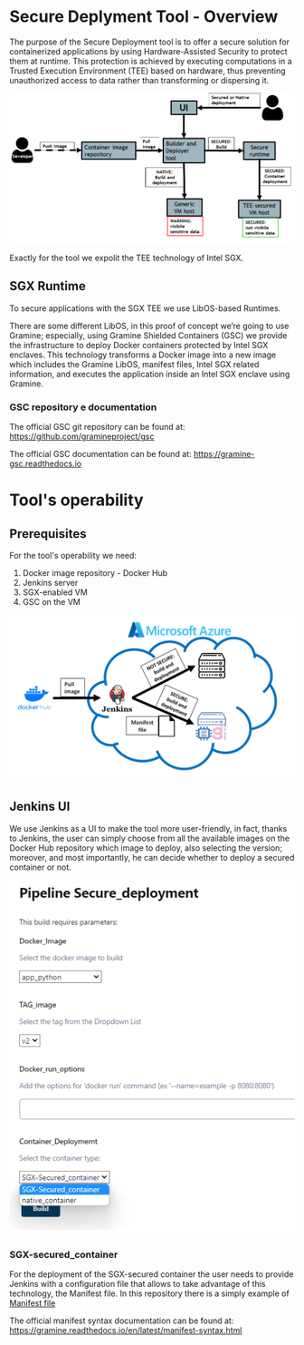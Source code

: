 # Secure Deplyment Tool - Overview

The purpose of the Secure Deployment tool is to offer a secure solution for containerized applications by using Hardware-Assisted Security to protect them at runtime. This protection is achieved by executing computations in a Trusted Execution Environment (TEE) based on hardware, thus preventing unauthorized access to data rather than transforming or dispersing it.

![](/image/Architettura_SD.png)

Exactly for the tool we expolit the TEE technology of Intel SGX. 

## **SGX Runtime**
To secure applications with the SGX TEE we use LibOS-based Runtimes. 

There are some different LibOS, in this proof of concept we’re going to use Gramine; especially, using Gramine Shielded Containers (GSC) we provide the infrastructure to deploy Docker containers protected by Intel SGX enclaves. This technology transforms a Docker image into a new image which includes the Gramine LibOS, manifest files, Intel SGX related information, and executes the application inside an Intel SGX enclave using Gramine. 


### **GSC repository e documentation**
The official GSC git repository can be found at: https://github.com/gramineproject/gsc

The official GSC documentation can be found at: https://gramine-gsc.readthedocs.io

# Tool's operability
## Prerequisites

For the tool's operability we need: 
1) Docker image repository - Docker Hub
2) Jenkins server
3) SGX-enabled VM 
4) GSC on the VM

![](/image/Architettura.png)


## Jenkins UI
We use Jenkins as a UI to make the tool more user-friendly, in fact, thanks to Jenkins, the user can simply choose from all the available images on the Docker Hub repository which image to deploy, also selecting the version; moreover, and most importantly, he can decide whether to deploy a secured container or not.

![](/image/jenkins_job.png)

### SGX-secured_container
For the deployment of the SGX-secured container the user needs to provide Jenkins with a configuration file that allows to take advantage of this technology, the Manifest file. In this repository there is a simply example of [Manifest file](/Manifestfile.manifest)

The official manifest syntax documentation can be found at: https://gramine.readthedocs.io/en/latest/manifest-syntax.html


